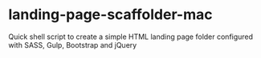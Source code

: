 # landing-page-scaffolder-mac
Quick shell script to create a simple HTML landing page folder configured with SASS, Gulp, Bootstrap and jQuery
